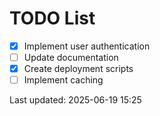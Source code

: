# TODO List

- [x] Implement user authentication
- [ ] Update documentation
- [x] Create deployment scripts
- [ ] Implement caching

Last updated: 2025-06-19 15:25
